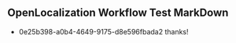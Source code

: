## OpenLocalization Workflow Test MarkDown
* 0e25b398-a0b4-4649-9175-d8e596fbada2 thanks!

<!--HONumber=Jul16_HO2-->


